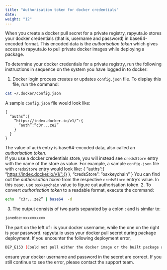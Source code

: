 ```yaml
---
title: "Authorisation token for docker credentials"
date:
weight: "12"
---
```

When you create a docker pull secret for a private registry, rapyuta.io stores
your docker credentials (that is, username and password) in base64-encoded
format. This encoded data is the _authorisation token_ which gives access to
rapyuta.io to pull private docker images while deploying a package.

To determine your docker credentials for a private registry, run the following
instructions in sequence on the system you have logged in to docker:

1. Docker login process creates or updates `config.json` file. To display this
file, run the  command:

```bash
cat ~/.docker/config.json
```
A sample `config.json` file would look like:

```
{
  “auths”:{
    “https://index.docker.io/v1/”:{
      “auth”:”c3r...ze2”
    }
  }
}
```
The value of `auth` entry is base64-encoded data, also called an _authorisation
token_.    
If you use a docker credentials store, you will instead see `credsStore` entry
with the name of the store as value. For example, a sample `config.json` file
with `credsStore` entry would look like:
{
  “auths”:{
    “https://index.docker.io/v1/”:{}
  },
  “credsStore”: ”osxkeychain”
}
You can find out the _authorisation token_ from the respective `credsStore`
entry’s value. In this case, use `osxkeychain` value to figure out
authorisation token.
2. To convert _authorisation token_ to a readable format, execute the command:
```bash
echo  “c3r...ze2” | base64  -d
```
3. The output consists of two parts separated by a colon : and is similar to:
```bash
janedoe:xxxxxxxxxx
```
The part on the left of : is your docker username, while the one on the
right is your password.
rapyuta.io uses your docker pull secret during package deployment.
If you encounter the following deployment error,
```bash
DEP_E153 (Could not pull either the docker image or the built package artifact for the component on the cloud)
```
ensure your docker username and password in the secret are correct.
If you still continue to see the error, please contact the support team.

